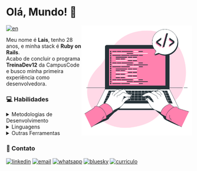 # Olá, Mundo! 👋
[![en](https://img.shields.io/badge/lang-en-black?style=for-the-badge&logo=br)](https://github.com/LaiLestrange/LaiLestrange/blob/main/README.md)
<img src="assets/illustration.png" width=300px max-width=300px min-width=300px alt="lais almeida" align="right">

  Meu nome é **Lais**, tenho 28 anos, e minha stack é **Ruby on Rails**.<br>
  Acabo de concluir o programa **TreinaDev12** da CampusCode e busco minha primeira experiência como desenvolvedora.

### 💻 Habilidades

<details>
  <summary> Metodologias de Desenvolvimento </summary><br>

  - SCRUM
  - Extreme Programming

  > #### Conceitos
  > - Lógica de Programação
  > - Orientação a Objetos
  > - Boas Práticas

  > #### Práticas
  > - Desenvolvimento Orientado a Testes (TDD)
  > - Programação Pareada
  > - Padronização de Código
  > - Code Reviews

</details>

<details>
  <summary> Linguagens </summary><br>

  ![Ruby](https://img.shields.io/badge/Ruby-CC342D?style=for-the-badge&logo=ruby&logoColor=white)
  ![JavaScript](https://img.shields.io/badge/JavaScript-323330?style=for-the-badge&logo=javascript&logoColor=F7DF1E)
  ![Java](https://img.shields.io/badge/Java-5382a1?style=for-the-badge&logo=java)
  ![C/C++](https://img.shields.io/badge/C%2B%2B-00599C?style=for-the-badge&logo=c%2B%2B&logoColor=white)
  ![PHP](https://img.shields.io/badge/PHP-777BB4?style=for-the-badge&logo=php&logoColor=white)

  > #### Back-End
  > ![Ruby on Rails](https://img.shields.io/badge/Ruby_on_Rails-CC0000?style=for-the-badge&logo=ruby-on-rails&logoColor=white)
  ![API RESTs](https://img.shields.io/badge/API_REST-dcdcb4?style=for-the-badge&logo=restapi)

  > #### Front-End
  > ![HTML5](https://img.shields.io/badge/HTML5-E34F26?style=for-the-badge&logo=html5&logoColor=white)
  ![CSS](https://img.shields.io/badge/CSS3-1572B6?style=for-the-badge&logo=css3&logoColor=white)
  ![Bootstrap](https://img.shields.io/badge/Bootstrap-563D7C?style=for-the-badge&logo=bootstrap&logoColor=white)
  ![Vue.js](https://img.shields.io/badge/Vue%20js-35495E?style=for-the-badge&logo=vuedotjs&logoColor=4FC08D)

  > #### Banco de Dados
  > ![SQL](https://img.shields.io/badge/SQL-ecc694?style=for-the-badge&logo=sql)
  ![SQLite](https://img.shields.io/badge/Sqlite-003B57?style=for-the-badge&logo=sqlite&logoColor=white)
  ![PostgreSQL](https://img.shields.io/badge/PostgreSQL-316192?style=for-the-badge&logo=postgresql&logoColor=white)

  > #### Ferramentas de Testes
  > ![RSpec](https://img.shields.io/badge/RSPEC-fd405f?style=for-the-badge&logo=rspec)
  ![Capybara](https://img.shields.io/badge/Capybara-68015e?style=for-the-badge&logo=capybara)

</details>


<details>
  <summary> Outras Ferramentas</summary><br>

  ![VSCode](https://img.shields.io/badge/VSCode-0078D4?style=for-the-badge&logo=visual%20studio%20code&logoColor=white)
  ![Rubocop](https://img.shields.io/badge/Rubocop-000?style=for-the-badge&logo=rubocop)
  ![Figma](https://img.shields.io/badge/Figma-F24E1E?style=for-the-badge&logo=figma&logoColor=white)
  ![Arduino](https://img.shields.io/badge/Arduino-00979D?style=for-the-badge&logo=Arduino&logoColor=white)
  ![WordPress](https://img.shields.io/badge/Wordpress-21759B?style=for-the-badge&logo=wordpress&logoColor=white)

  > #### Sistemas Operacionais
  > ![Windows](https://img.shields.io/badge/Windows-0078D6?style=for-the-badge&logo=windows&logoColor=white)
  ![WSL2](https://img.shields.io/badge/wsl2-e4e4e4?style=for-the-badge&logo=wsl2)
  ![Ubuntu](https://img.shields.io/badge/Ubuntu-E95420?style=for-the-badge&logo=ubuntu&logoColor=white)

  > #### Containers
  >![Docker](https://img.shields.io/badge/Docker-2CA5E0?style=for-the-badge&logo=docker&logoColor=white)

  > #### Versionamento de Código
  >![Git](https://img.shields.io/badge/git-ec3b13?style=for-the-badge&logo=git&logoColor=white)
  ![GitHub](https://img.shields.io/badge/GitHub-100000?style=for-the-badge&logo=github&logoColor=white)
  ![GitHub Actions](https://img.shields.io/badge/github_actions-776bd8?style=for-the-badge&logo=github&logoColor=white)

</details>

### 💬 Contato

[![linkedin](https://img.shields.io/badge/LinkedIn-0077B5?style=for-the-badge&logo=linkedin&logoColor=white)](https://www.linkedin.com/in/lais-santos-almeida/)
[![email](https://img.shields.io/badge/Gmail-D14836?style=for-the-badge&logo=gmail&logoColor=white)](mailto:laisdev25@gmail.com)
[![whatsapp](https://img.shields.io/badge/WhatsApp-25D366?style=for-the-badge&logo=WhatsApp&logoColor=white)](https://wa.me/77991100970)
[![bluesky](https://img.shields.io/badge/lvxs-blue?style=for-the-badge&logo=bluesky&logoColor=white)](https://bsky.app/profile/lvxs.bsky.social)
[![curriculo](https://img.shields.io/badge/resume-FF0080?style=for-the-badge&logo=resume&logoColor=white)](https://github.com/LaiLestrange/LaiLestrange/tree/main/resumes)
